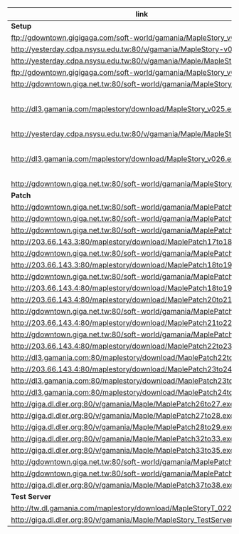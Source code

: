 |link|desc|
|----|----|
|**Setup**|
|ftp://gdowntown.gigigaga.com/soft-world/gamania/MapleStory_v013.exe||
|http://yesterday.cdpa.nsysu.edu.tw:80/v/gamania/MapleStory-v013.exe||
|http://yesterday.cdpa.nsysu.edu.tw:80/v/gamania/Maple/MapleStory_019.exe||
|ftp://gdowntown.gigigaga.com/soft-world/gamania/MapleStory_v022.exe||
|http://gdowntown.giga.net.tw:80/soft-world/gamania/MapleStory_v022.exe||
|http://dl3.gamania.com/maplestory/download/MapleStory_v025.exe|274.5MB info from xunlei, not downloadable|
|http://yesterday.cdpa.nsysu.edu.tw:80/v/gamania/Maple/MapleStory_025.exe||
|http://dl3.gamania.com/maplestory/download/MapleStory_v026.exe|313.52MB info from xunlei, not downloadable|
|http://gdowntown.giga.net.tw:80/soft-world/gamania/MapleStory_036.exe||
|**Patch**|
|http://gdowntown.giga.net.tw:80/soft-world/gamania/MaplePatch13to17.exe||
|http://gdowntown.giga.net.tw:80/soft-world/gamania/MaplePatch14to17.exe||
|http://gdowntown.giga.net.tw:80/soft-world/gamania/MaplePatch15to17.exe||
|http://203.66.143.3:80/maplestory/download/MaplePatch17to18.exe||
|http://gdowntown.giga.net.tw:80/soft-world/gamania/MaplePatch17to18.exe||
|http://203.66.143.3:80/maplestory/download/MaplePatch18to19.exe||
|http://gdowntown.giga.net.tw:80/soft-world/gamania/MaplePatch18to19.exe||
|http://203.66.143.4:80/maplestory/download/MaplePatch18to19.exe||
|http://203.66.143.4:80/maplestory/download/MaplePatch20to21.exe||
|http://gdowntown.giga.net.tw:80/soft-world/gamania/MaplePatch20to21.exe||
|http://203.66.143.4:80/maplestory/download/MaplePatch21to22.exe||
|http://gdowntown.giga.net.tw:80/soft-world/gamania/MaplePatch21to22.exe||
|http://203.66.143.4:80/maplestory/download/MaplePatch22to23.exe||
|http://dl3.gamania.com:80/maplestory/download/MaplePatch22to23.exe||
|http://203.66.143.4:80/maplestory/download/MaplePatch23to24.exe||
|http://dl3.gamania.com:80/maplestory/download/MaplePatch23to24.exe||
|http://dl3.gamania.com:80/maplestory/download/MaplePatch24to25.exe||
|http://giga.dl.dler.org:80/v/gamania/Maple/MaplePatch26to27.exe||
|http://giga.dl.dler.org:80/v/gamania/Maple/MaplePatch27to28.exe||
|http://giga.dl.dler.org:80/v/gamania/Maple/MaplePatch28to29.exe||
|http://giga.dl.dler.org:80/v/gamania/Maple/MaplePatch32to33.exe||
|http://giga.dl.dler.org:80/v/gamania/Maple/MaplePatch33to35.exe||
|http://gdowntown.giga.net.tw:80/soft-world/gamania/MaplePatch33to35.exe||
|http://gdowntown.giga.net.tw:80/soft-world/gamania/MaplePatch34to35.exe||
|http://giga.dl.dler.org:80/v/gamania/Maple/MaplePatch37to38.exe||
|**Test Server**|
|http://tw.dl.gamania.com/maplestory/download/MapleStoryT_022.exe|
|http://giga.dl.dler.org:80/v/gamania/Maple/MapleStory_TestServer.exe||

